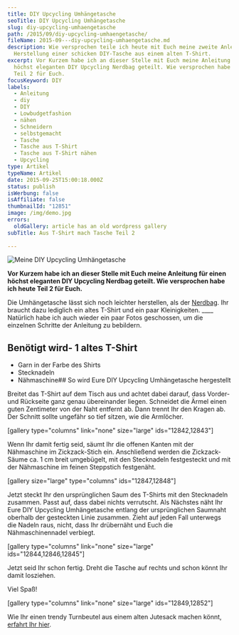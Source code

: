 ```yaml
---
title: DIY Upcycling Umhängetasche
seoTitle: DIY Upcycling Umhängetasche
slug: diy-upcycling-umhaengetasche
path: /2015/09/diy-upcycling-umhaengetasche/
fileName: 2015-09---diy-upcycling-umhaengetasche.md
description: Wie versprochen teile ich heute mit Euch meine zweite Anleitung zur
  Herstellung einer schicken DIY-Tasche aus einem alten T-Shirt.
excerpt: Vor Kurzem habe ich an dieser Stelle mit Euch meine Anleitung für einen
  höchst eleganten DIY Upcycling Nerdbag geteilt. Wie versprochen habe ich heute
  Teil 2 für Euch.
focusKeyword: DIY
labels:
  - Anleitung
  - diy
  - DIY
  - Lowbudgetfashion
  - nähen
  - Schneidern
  - selbstgemacht
  - Tasche
  - Tasche aus T-Shirt
  - Tasche aus T-Shirt nähen
  - Upcycling
type: Artikel
typeName: Artikel
date: 2015-09-25T15:00:18.000Z
status: publish
isWerbung: false
isAffiliate: false
thumbnailId: "12851"
image: /img/demo.jpg
errors:
  oldGallery: article has an old wordpress gallery
subTitle: Aus T-Shirt mach Tasche Teil 2
  
---
```


![Meine DIY Upcycling Umhängetasche](http://cardamonchai.com/wp-content/uploads/2015/09/DIY-Umhängetasche-23-640x960.jpg "Meine DIY Upcycling Umhängetasche")

**Vor Kurzem habe ich an dieser Stelle mit Euch meine Anleitung für einen höchst
eleganten DIY Upcycling Nerdbag geteilt. Wie versprochen habe ich heute Teil 2
für Euch.**

Die Umhängetasche lässt sich noch leichter herstellen, als der
[Nerdbag](/2015/09/diy-upcycling-nerdbag/). Ihr braucht dazu lediglich ein altes
T-Shirt und ein paar Kleinigkeiten. \_\_\_\_ Natürlich habe ich auch wieder ein
paar Fotos geschossen, um die einzelnen Schritte der Anleitung zu bebildern.

## Benötigt wird- 1 altes T-Shirt

- Garn in der Farbe des Shirts
- Stecknadeln
- Nähmaschine## So wird Eure DIY Upcycling Umhängetasche hergestellt

Breitet das T-Shirt auf dem Tisch aus und achtet dabei darauf, dass Vorder- und
Rückseite ganz genau übereinander liegen. Schneidet die Ärmel einen guten
Zentimeter von der Naht entfernt ab. Dann trennt Ihr den Kragen ab. Der Schnitt
sollte ungefähr so tief sitzen, wie die Armlöcher.

[gallery type="columns" link="none" size="large" ids="12842,12843"]

Wenn Ihr damit fertig seid, säumt Ihr die offenen Kanten mit der Nähmaschine im
Zickzack-Stich ein. Anschließend werden die Zickzack-Säume ca. 1 cm breit
umgebügelt, mit den Stecknadeln festgesteckt und mit der Nähmaschine im feinen
Steppstich festgenäht.

[gallery size="large" type="columns" ids="12847,12848"]

Jetzt steckt Ihr den ursprünglichen Saum des T-Shirts mit den Stecknadeln
zusammen. Passt auf, dass dabei nichts verrutscht. Als Nächstes näht Ihr Eure
DIY Upcycling Umhängetasche entlang der ursprünglichen Saumnaht oberhalb der
gesteckten Linie zusammen. Zieht auf jeden Fall unterwegs die Nadeln raus,
nicht, dass Ihr drübernäht und Euch die Nähmaschinennadel verbiegt.

[gallery type="columns" link="none" size="large" ids="12844,12846,12845"]

Jetzt seid Ihr schon fertig. Dreht die Tasche auf rechts und schon könnt Ihr
damit losziehen.

Viel Spaß!

[gallery type="columns" link="none" size="large" ids="12849,12852"]

Wie Ihr einen trendy Turnbeutel aus einem alten Jutesack machen könnt,
[erfahrt Ihr hier](/2015/09/diy-upcycling-turnbeutel/).

  